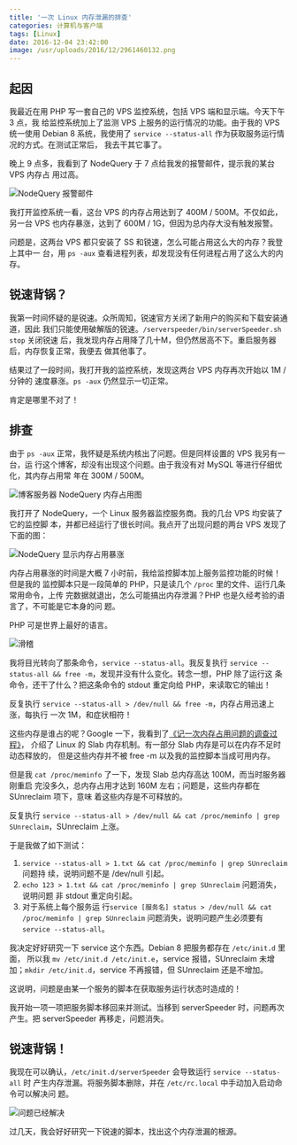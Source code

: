 ```yaml
---
title: '一次 Linux 内存泄漏的排查'
categories: 计算机与客户端
tags: [Linux]
date: 2016-12-04 23:42:00
image: /usr/uploads/2016/12/2961460132.png
---
```


## 起因

我最近在用 PHP 写一套自己的 VPS 监控系统，包括 VPS 端和显示端。今天下午 3 点，我
给监控系统加上了监测 VPS 上服务的运行情况的功能。由于我的 VPS 统一使用 Debian 8
系统，我使用了 `service --status-all` 作为获取服务运行情况的方式。在测试正常后，
我去干其它事了。

晚上 9 点多，我看到了 NodeQuery 于 7 点给我发的报警邮件，提示我的某台 VPS 内存占
用过高。

![NodeQuery 报警邮件][1]

我打开监控系统一看，这台 VPS 的内存占用达到了 400M / 500M。不仅如此，另一台 VPS
也内存暴涨，达到了 600M / 1G，但因为总内存大没有触发报警。

问题是，这两台 VPS 都只安装了 SS 和锐速，怎么可能占用这么大的内存？我登上其中一
台，用 `ps -aux` 查看进程列表，却发现没有任何进程占用了这么大的内存。

## 锐速背锅？

我第一时间怀疑的是锐速。众所周知，锐速官方关闭了新用户的购买和下载安装通道，因此
我们只能使用破解版的锐速。`/serverspeeder/bin/serverSpeeder.sh stop` 关闭锐速
后，我发现内存占用降了几十M，但仍然居高不下。重启服务器后，内存恢复正常，我便去
做其他事了。

结果过了一段时间，我打开我的监控系统，发现这两台 VPS 内存再次开始以 1M / 分钟的
速度暴涨。`ps -aux` 仍然显示一切正常。

肯定是哪里不对了！

## 排查

由于 `ps -aux` 正常，我怀疑是系统内核出了问题。但是同样设置的 VPS 我另有一台，运
行这个博客，却没有出现这个问题。由于我没有对 MySQL 等进行仔细优化，其内存占用常
年在 300M / 500M。

![博客服务器 NodeQuery 内存占用图][2]

我打开了 NodeQuery，一个 Linux 服务器监控服务商。我的几台 VPS 均安装了它的监控脚
本，并都已经运行了很长时间。我点开了出现问题的两台 VPS 发现了下面的图：

![NodeQuery 显示内存占用暴涨][3]

内存占用暴涨的时间是大概 7 小时前，我给监控脚本加上服务监控功能的时候！但是我的
监控脚本只是一段简单的 PHP，只是读几个 `/proc` 里的文件、运行几条常用命令，上传
完数据就退出，怎么可能搞出内存泄漏？PHP 也是久经考验的语言了，不可能是它本身的问
题。

PHP 可是世界上最好的语言。

![滑稽][4]

我将目光转向了那条命令，`service --status-all`。我反复执行
`service --status-all && free -m`，发现并没有什么变化。转念一想，PHP 除了运行这
条命令，还干了什么？把这条命令的 stdout 重定向给 PHP，来读取它的输出！

反复执行 `service --status-all > /dev/null && free -m`，内存占用迅速上涨，每执行
一次 1M，和症状相符！

这些内存是谁占的呢？Google 一下，我看到了[《记一次内存占用问题的调查过程》][5]，
介绍了 Linux 的 Slab 内存机制。有一部分 Slab 内存是可以在内存不足时动态释放的，
但是这些内存并不被 free -m 以及我的监控脚本当成可用内存。

但是我 `cat /proc/meminfo` 了一下，发现 Slab 总内存高达 100M，而当时服务器刚重启
完没多久，总内存占用才达到 160M 左右；问题是，这些内存都在 SUnreclaim 项下，意味
着这些内存是不可释放的。

反复执行
`service --status-all > /dev/null && cat /proc/meminfo | grep SUnreclaim`，SUnreclaim
上涨。

于是我做了如下测试：

1.  `service --status-all > 1.txt && cat /proc/meminfo | grep SUnreclaim` 问题持
    续，说明问题不是 /dev/null 引起。
2.  `echo 123 > 1.txt && cat /proc/meminfo | grep SUnreclaim` 问题消失，说明问题
    非 stdout 重定向引起。
3.  对于系统上每个服务运
    行`service [服务名] status > /dev/null && cat /proc/meminfo | grep SUnreclaim`
    问题消失，说明问题产生必须要有 `service --status-all`。

我决定好好研究一下 service 这个东西。Debian 8 把服务都存在 `/etc/init.d` 里面，
所以我 `mv /etc/init.d /etc/init.e`，service 报错，SUnreclaim 未增
加；`mkdir /etc/init.d`，service 不再报错，但 SUnreclaim 还是不增加。

这说明，问题是由某一个服务的脚本在获取服务运行状态时造成的！

我开始一项一项把服务脚本移回来并测试。当移到 serverSpeeder 时，问题再次产生。把
serverSpeeder 再移走，问题消失。

## 锐速背锅！

我现在可以确认，`/etc/init.d/serverSpeeder` 会导致运行 `service --status-all` 时
产生内存泄漏。将服务脚本删除，并在 `/etc/rc.local` 中手动加入启动命令可以解决问
题。

![问题已经解决][6]

过几天，我会好好研究一下锐速的脚本，找出这个内存泄漏的根源。

[1]: /usr/uploads/2016/12/2961460132.png
[2]: /usr/uploads/2016/12/3157182067.png
[3]: /usr/uploads/2016/12/4083435182.png
[4]: /usr/uploads/2016/12/3492591303.jpg
[5]: https://www.mawenbao.com/research/linux-ate-my-memory.html
[6]: /usr/uploads/2016/12/2105279588.png
